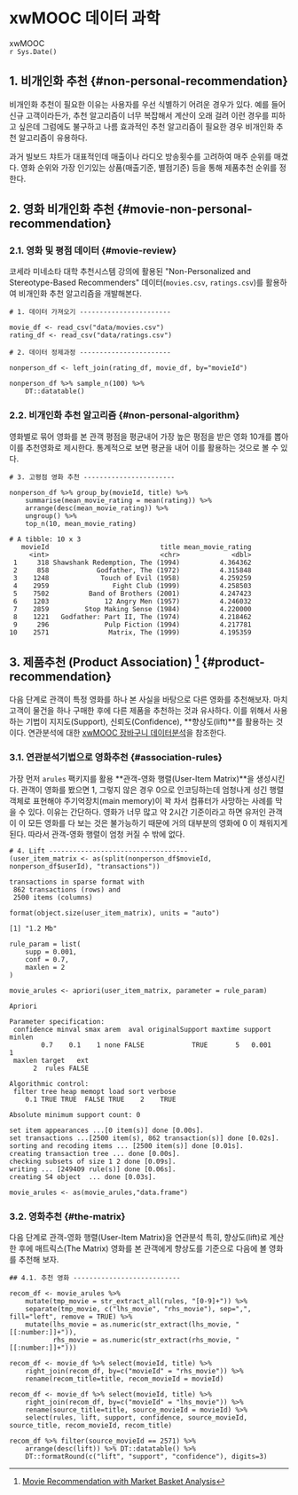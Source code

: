 # xwMOOC 데이터 과학
xwMOOC  
`r Sys.Date()`  
 


## 1. 비개인화 추천 {#non-personal-recommendation}

비개인화 추천이 필요한 이유는 사용자를 우선 식별하기 어려운 경우가 있다. 
예를 들어 신규 고객이라든가, 추천 알고리즘이 너무 복잡해서 계산이 오래 걸려 이런 경우를 피하고 싶은데 
그럼에도 불구하고 나름 효과적인 추천 알고리즘이 필요한 경우 비개인화 추천 알고리즘이 유용하다.

과거 빌보드 챠트가 대표적인데 매출이나 라디오 방송횟수를 고려하여 매주 순위를 매겼다. 
영화 순위와 가장 인기있는 상품(매출기준, 별점기준) 등을 통해 제품추천 순위를 정한다.

## 2. 영화 비개인화 추천 {#movie-non-personal-recommendation}

### 2.1. 영화 및 평점 데이터 {#movie-review}

코세라 미네소타 대학 추천시스템 강의에 활용된 "Non-Personalized and Stereotype-Based Recommenders" 데이터(`movies.csv`, 
`ratings.csv`)를 활용하여 비개인화 추천 알고리즘을 개발해본다. 


~~~{.r}
# 1. 데이터 가져오기 -----------------------

movie_df <- read_csv("data/movies.csv")
rating_df <- read_csv("data/ratings.csv")

# 2. 데이터 정제과정 -----------------------

nonperson_df <- left_join(rating_df, movie_df, by="movieId")

nonperson_df %>% sample_n(100) %>% 
    DT::datatable()
~~~

<!--html_preserve--><div id="htmlwidget-565917ece360dac28e53" style="width:100%;height:auto;" class="datatables html-widget"></div>
<script type="application/json" data-for="htmlwidget-565917ece360dac28e53">{"x":{"filter":"none","data":[["1","2","3","4","5","6","7","8","9","10","11","12","13","14","15","16","17","18","19","20","21","22","23","24","25","26","27","28","29","30","31","32","33","34","35","36","37","38","39","40","41","42","43","44","45","46","47","48","49","50","51","52","53","54","55","56","57","58","59","60","61","62","63","64","65","66","67","68","69","70","71","72","73","74","75","76","77","78","79","80","81","82","83","84","85","86","87","88","89","90","91","92","93","94","95","96","97","98","99","100"],[5063,36229,39214,45461,70740,124425,57969,70282,66455,96370,8932,55479,124288,131620,86784,2988,41518,102532,22363,32780,124998,47866,42245,77512,127138,8932,18758,79401,35246,58265,64365,18758,98781,28090,45669,137118,99093,103927,87042,115611,34156,96482,45811,118067,70282,26022,31476,127453,26480,975,28176,108159,22352,104508,65670,76612,46403,70939,14328,72766,117905,58579,58802,128480,115364,57866,10055,114601,65670,52762,51549,52520,117144,70939,124102,8932,18390,119501,48838,87042,129008,42245,5475,41703,42290,127138,104500,58265,135223,64150,84549,111841,79531,80285,102532,124078,134401,67584,135092,49531],[1784,55247,8798,60126,5060,86882,4975,4954,2541,7162,38038,8366,2976,597,4306,8360,1271,111362,2053,3826,2921,47200,4015,3156,51540,1673,1953,1958,778,3247,765,344,1223,7151,1209,2712,4993,44665,920,377,1200,2021,8361,2987,1376,1517,41997,1347,8368,106782,4995,4308,5463,1584,594,720,356,2194,1917,1250,2501,2161,4701,59501,55280,5618,3114,1923,8641,5902,67734,5265,2502,2949,45499,3148,5991,349,204,2505,2321,7438,2826,2949,694,96079,7458,6953,1479,41997,194,52435,2688,1198,3543,52281,2719,4148,1537,3157],[3,4,5,4,5,3,1.5,2.5,4,4,3.5,4.5,4.5,3.5,4,2,3.5,4.5,1,3,3.5,3,1,3.5,4,5,4.5,4.5,5,4,4,4,5,3,5,4.5,4,3,5,2.5,4,3.5,4,3,4,4,4,2,3.5,3.5,4.5,4,4.5,4,3.5,4,5,5,3,4,5,4.5,5,3.5,4,4,4,4.5,2.5,2,4.5,4,4,5,3.5,2,4,2,4,4,3,1,1,4,2.5,4.5,4,3.5,1,2.5,3.5,3,3,2.5,5,4,2,3.5,3.5,3.5],[1246545450,1211763071,1372568297,1219171397,1010331428,1355324245,1201179729,1062533189,1306766891,1088599323,1206549371,1094061556,1177496949,1315455687,1357091593,1197414110,1290364449,1402649373,1118198444,1196200653,1414088233,1277246535,1291972471,1149585665,1186324092,1219336260,1360840330,1127671980,1003171610,1299476125,1287862025,1360782708,1132743804,1184776332,1197075442,1211804831,1290529856,1168651450,1053472340,1359141591,1181586268,1123419539,1169317578,1112330215,945131396,1177182279,1423047736,1143941993,1229115458,1427752523,1197183387,1425618807,1206752907,1237407739,1156452632,1163870891,1164105281,1351440591,1115604598,1250097253,1059970479,1388620251,1162869310,1420501246,1214972925,1420946998,1021673970,1281717057,1150660800,1350110616,1299238523,1169156681,998957981,1351440783,1202618316,1228301658,1158186332,1169038826,1019620324,1054615728,970776167,1154930997,1251837560,1425220778,1139604661,1356021335,1231099915,1299478369,1244851878,1170342887,1122808603,1245685708,939802247,1426349640,1211754663,1180563234,1068139510,1186787420,1053313713,1201549742],["As Good as It Gets (1997)","Into the Wild (2007)","Collateral (2004)","Get Smart (2008)","M*A*S*H (a.k.a. MASH) (1970)","Midnight in Paris (2011)","Vanilla Sky (2001)","Ocean's Eleven (a.k.a. Ocean's 11) (1960)","Cruel Intentions (1999)","Cold Mountain (2003)","Wallace &amp; Gromit in The Curse of the Were-Rabbit (2005)","Saved! (2004)","Bringing Out the Dead (1999)","Pretty Woman (1990)","Shrek (2001)","Shrek 2 (2004)","Fried Green Tomatoes (1991)","X-Men: Days of Future Past (2014)","Honey, I Blew Up the Kid (1992)","Hollow Man (2000)","High Plains Drifter (1973)","Crank (2006)","Dude, Where's My Car? (2000)","Bicentennial Man (1999)","Zodiac (2007)","Boogie Nights (1997)","French Connection, The (1971)","Terms of Endearment (1983)","Trainspotting (1996)","Sister Act (1992)","Jack (1996)","Ace Ventura: Pet Detective (1994)","Grand Day Out with Wallace and Gromit, A (1989)","Girl with a Pearl Earring (2003)","Once Upon a Time in the West (C'era una volta il West) (1968)","Eyes Wide Shut (1999)","Lord of the Rings: The Fellowship of the Ring, The (2001)","Lucky Number Slevin (2006)","Gone with the Wind (1939)","Speed (1994)","Aliens (1986)","Dune (1984)","Day After Tomorrow, The (2004)","Who Framed Roger Rabbit? (1988)","Star Trek IV: The Voyage Home (1986)","Austin Powers: International Man of Mystery (1997)","Munich (2005)","Nightmare on Elm Street, A (1984)","Harry Potter and the Prisoner of Azkaban (2004)","Wolf of Wall Street, The (2013)","Beautiful Mind, A (2001)","Moulin Rouge (2001)","Reign of Fire (2002)","Contact (1997)","Snow White and the Seven Dwarfs (1937)","Wallace &amp; Gromit: The Best of Aardman Animation (1996)","Forrest Gump (1994)","Untouchables, The (1987)","Armageddon (1998)","Bridge on the River Kwai, The (1957)","October Sky (1999)","NeverEnding Story, The (1984)","Rush Hour 2 (2001)","Chronicles of Narnia: Prince Caspian, The (2008)","Lars and the Real Girl (2007)","Spirited Away (Sen to Chihiro no kamikakushi) (2001)","Toy Story 2 (1999)","There's Something About Mary (1998)","Anchorman: The Legend of Ron Burgundy (2004)","Adaptation (2002)","Adventureland (2009)","Death to Smoochy (2002)","Office Space (1999)","Dr. No (1962)","X-Men: The Last Stand (2006)","Cider House Rules, The (1999)","Chicago (2002)","Clear and Present Danger (1994)","Under Siege 2: Dark Territory (1995)","8MM (1999)","Pleasantville (1998)","Kill Bill: Vol. 2 (2004)","13th Warrior, The (1999)","Dr. No (1962)","Substitute, The (1996)","Skyfall (2012)","Troy (2004)","21 Grams (2003)","Saint, The (1997)","Munich (2005)","Smoke (1995)","How the Grinch Stole Christmas! (1966)","General's Daughter, The (1999)","Raiders of the Lost Ark (Indiana Jones and the Raiders of the Lost Ark) (1981)","Diner (1982)","Grindhouse (2007)","Haunting, The (1999)","Hannibal (2001)","Shall We Dance? (Shall We Dansu?) (1996)","Stuart Little (1999)"],["Comedy|Drama|Romance","Action|Adventure|Drama","Action|Crime|Drama|Thriller","Action|Comedy","Comedy|Drama|War","Comedy|Fantasy|Romance","Mystery|Romance|Sci-Fi|Thriller","Comedy|Crime","Drama","Drama|Romance|War","Adventure|Animation|Children|Comedy","Comedy|Drama","Drama","Comedy|Romance","Adventure|Animation|Children|Comedy|Fantasy|Romance","Adventure|Animation|Children|Comedy|Musical|Romance","Comedy|Crime|Drama","Action|Adventure|Sci-Fi","Children|Comedy|Sci-Fi","Horror|Sci-Fi|Thriller","Western","Action|Thriller","Comedy|Sci-Fi","Drama|Romance|Sci-Fi","Crime|Drama|Thriller","Drama","Action|Crime|Thriller","Comedy|Drama","Comedy|Crime|Drama","Comedy|Crime","Comedy|Drama","Comedy","Adventure|Animation|Children|Comedy|Sci-Fi","Drama|Romance","Action|Drama|Western","Drama|Mystery|Thriller","Adventure|Fantasy","Crime|Drama|Mystery","Drama|Romance|War","Action|Romance|Thriller","Action|Adventure|Horror|Sci-Fi","Adventure|Sci-Fi","Action|Adventure|Drama|Sci-Fi|Thriller","Adventure|Animation|Children|Comedy|Crime|Fantasy|Mystery","Adventure|Comedy|Sci-Fi","Action|Adventure|Comedy","Action|Crime|Drama|Thriller","Horror|Thriller","Adventure|Fantasy|IMAX","Comedy|Crime|Drama","Drama|Romance","Drama|Musical|Romance","Action|Adventure|Fantasy","Drama|Sci-Fi","Animation|Children|Drama|Fantasy|Musical","Adventure|Animation|Comedy","Comedy|Drama|Romance|War","Action|Crime|Drama","Action|Romance|Sci-Fi|Thriller","Adventure|Drama|War","Drama","Adventure|Children|Fantasy","Action|Comedy","Adventure|Children|Fantasy","Comedy|Drama","Adventure|Animation|Fantasy","Adventure|Animation|Children|Comedy|Fantasy","Comedy|Romance","Comedy","Comedy|Drama|Romance","Comedy|Drama","Comedy|Crime|Drama","Comedy|Crime","Action|Adventure|Thriller","Action|Sci-Fi|Thriller","Drama","Comedy|Crime|Drama|Musical","Action|Crime|Drama|Thriller","Action","Drama|Mystery|Thriller","Comedy|Drama|Fantasy","Action|Drama|Thriller","Action|Adventure|Fantasy","Action|Adventure|Thriller","Action|Crime|Drama","Action|Adventure|Thriller|IMAX","Action|Adventure|Drama|War","Crime|Drama|Mystery|Romance|Thriller","Action|Romance|Sci-Fi|Thriller","Action|Crime|Drama|Thriller","Comedy|Drama","Animation|Comedy|Fantasy|Musical","Crime|Drama|Mystery|Thriller","Action|Adventure","Comedy|Drama","Action|Crime|Horror|Sci-Fi|Thriller","Horror|Thriller","Horror|Thriller","Comedy|Drama|Romance","Children|Comedy|Fantasy"]],"container":"<table class=\"display\">\n  <thead>\n    <tr>\n      <th> <\/th>\n      <th>userId<\/th>\n      <th>movieId<\/th>\n      <th>rating<\/th>\n      <th>timestamp<\/th>\n      <th>title<\/th>\n      <th>genres<\/th>\n    <\/tr>\n  <\/thead>\n<\/table>","options":{"columnDefs":[{"className":"dt-right","targets":[1,2,3,4]},{"orderable":false,"targets":0}],"order":[],"autoWidth":false,"orderClasses":false}},"evals":[],"jsHooks":[]}</script><!--/html_preserve-->

### 2.2. 비개인화 추천 알고리즘 {#non-personal-algorithm}

영화별로 묶어 영화를 본 관객 평점을 평균내어 가장 높은 평점을 받은 영화 10개를 뽑아 이를 
추천영화로 제시한다. 통계적으로 보면 평균을 내어 이를 활용하는 것으로 볼 수 있다.


~~~{.r}
# 3. 고평점 영화 추천 -----------------------

nonperson_df %>% group_by(movieId, title) %>% 
    summarise(mean_movie_rating = mean(rating)) %>% 
    arrange(desc(mean_movie_rating)) %>% 
    ungroup() %>% 
    top_n(10, mean_movie_rating)
~~~



~~~{.output}
# A tibble: 10 x 3
   movieId                            title mean_movie_rating
     <int>                            <chr>             <dbl>
 1     318 Shawshank Redemption, The (1994)          4.364362
 2     858            Godfather, The (1972)          4.315848
 3    1248             Touch of Evil (1958)          4.259259
 4    2959                Fight Club (1999)          4.258503
 5    7502          Band of Brothers (2001)          4.247423
 6    1203              12 Angry Men (1957)          4.246032
 7    2859         Stop Making Sense (1984)          4.220000
 8    1221   Godfather: Part II, The (1974)          4.218462
 9     296              Pulp Fiction (1994)          4.217781
10    2571               Matrix, The (1999)          4.195359

~~~

## 3. 제품추천 (Product Association) [^movie-recommendation] {#product-recommendation}

[^movie-recommendation]: [Movie Recommendation with Market Basket Analysis](https://rpubs.com/vitidN/203264)

다음 단계로 관객이 특정 영화를 하나 본 사실을 바탕으로 다른 영화를 추천해보자.
마치 고객이 물건을 하나 구매한 후에 다른 제품을 추천하는 것과 유사하다.
이를 위해서 사용하는 기법이 지지도(Support), 신뢰도(Confidence), **향상도(lift)**를 활용하는 것이다.
연관분석에 대한 [xwMOOC 장바구니 데이터분석](http://statkclee.github.io/ml/ml-market-basket.html)을 참조한다.

### 3.1. 연관분석기법으로 영화추천 {#association-rules}

가장 먼저 `arules` 팩키지를 활용 **관객-영화 행렬(User-Item Matrix)**을 생성시킨다. 관객이 영화를 봤으면 1, 그렇지 않은 경우 0으로 
인코딩하는데 엄청나게 성긴 행렬 객체로 표현해야 주기억장치(main memory)이 꽉 차서 컴퓨터가 사망하는 사례를 막을 수 있다.
이유는 간단하다. 영화가 너무 많고 약 2시간 기준이라고 하면 유저인 관객이 이 모든 영화를 다 보는 것은 불가능하기 때문에 
거의 대부분의 영화에 0 이 채워지게 된다. 따라서 관객-영화 행렬이 엄청 커질 수 밖에 없다.


~~~{.r}
# 4. Lift -----------------------------------
(user_item_matrix <- as(split(nonperson_df$movieId, nonperson_df$userId), "transactions"))
~~~



~~~{.output}
transactions in sparse format with
 862 transactions (rows) and
 2500 items (columns)

~~~



~~~{.r}
format(object.size(user_item_matrix), units = "auto")
~~~



~~~{.output}
[1] "1.2 Mb"

~~~



~~~{.r}
rule_param = list(
    supp = 0.001,
    conf = 0.7,
    maxlen = 2
)

movie_arules <- apriori(user_item_matrix, parameter = rule_param)
~~~



~~~{.output}
Apriori

Parameter specification:
 confidence minval smax arem  aval originalSupport maxtime support minlen
        0.7    0.1    1 none FALSE            TRUE       5   0.001      1
 maxlen target   ext
      2  rules FALSE

Algorithmic control:
 filter tree heap memopt load sort verbose
    0.1 TRUE TRUE  FALSE TRUE    2    TRUE

Absolute minimum support count: 0 

set item appearances ...[0 item(s)] done [0.00s].
set transactions ...[2500 item(s), 862 transaction(s)] done [0.02s].
sorting and recoding items ... [2500 item(s)] done [0.01s].
creating transaction tree ... done [0.00s].
checking subsets of size 1 2 done [0.09s].
writing ... [249409 rule(s)] done [0.06s].
creating S4 object  ... done [0.03s].

~~~



~~~{.r}
movie_arules <- as(movie_arules,"data.frame")
~~~

### 3.2. 영화추천 {#the-matrix}

다음 단계로 관객-영화 행렬(User-Item Matrix)을 연관분석 특히, 향상도(lift)로 계산한 후에 
매트릭스(The Matrix) 영화를 본 관객에게 향상도를 기준으로 다음에 볼 영화를 추천해 보자.


~~~{.r}
## 4.1. 추천 영화 ---------------------------

recom_df <- movie_arules %>% 
    mutate(tmp_movie = str_extract_all(rules, "[0-9]+")) %>% 
    separate(tmp_movie, c("lhs_movie", "rhs_movie"), sep=",", fill="left", remove = TRUE) %>% 
    mutate(lhs_movie = as.numeric(str_extract(lhs_movie, "[[:number:]]+")), 
           rhs_movie = as.numeric(str_extract(rhs_movie, "[[:number:]]+")))

recom_df <- movie_df %>% select(movieId, title) %>% 
    right_join(recom_df, by=c("movieId" = "rhs_movie")) %>% 
    rename(recom_title=title, recom_movieId = movieId) 

recom_df <- movie_df %>% select(movieId, title) %>% 
    right_join(recom_df, by=c("movieId" = "lhs_movie")) %>% 
    rename(source_title=title, source_movieId = movieId) %>% 
    select(rules, lift, support, confidence, source_movieId, source_title, recom_movieId, recom_title)

recom_df %>% filter(source_movieId == 2571) %>% 
    arrange(desc(lift)) %>% DT::datatable() %>% 
    DT::formatRound(c("lift", "support", "confidence"), digits=3)
~~~

<!--html_preserve--><div id="htmlwidget-0abfe183e4515077d1c1" style="width:100%;height:auto;" class="datatables html-widget"></div>
<script type="application/json" data-for="htmlwidget-0abfe183e4515077d1c1">{"x":{"filter":"none","data":[["1","2","3","4","5","6","7","8","9","10","11","12"],["{2571} =&gt; {1196}","{2571} =&gt; {480}","{2571} =&gt; {6539}","{2571} =&gt; {260}","{2571} =&gt; {2959}","{2571} =&gt; {7153}","{2571} =&gt; {4993}","{2571} =&gt; {593}","{2571} =&gt; {5952}","{2571} =&gt; {356}","{2571} =&gt; {296}","{2571} =&gt; {318}"],[1.20945168486556,1.19930177812314,1.18847853426096,1.18187923218983,1.17191127948185,1.16517917371496,1.1650758991571,1.16210356023413,1.15640578140202,1.1304154975074,1.1199070049135,1.11424491442647],[0.554524361948956,0.564965197215777,0.554524361948956,0.568445475638051,0.619489559164733,0.604408352668213,0.657772621809745,0.556844547563805,0.620649651972158,0.631090487238979,0.617169373549884,0.564965197215777],[0.715568862275449,0.729041916167665,0.715568862275449,0.733532934131736,0.79940119760479,0.779940119760479,0.848802395209581,0.718562874251497,0.800898203592814,0.81437125748503,0.796407185628742,0.729041916167665],[2571,2571,2571,2571,2571,2571,2571,2571,2571,2571,2571,2571],["Matrix, The (1999)","Matrix, The (1999)","Matrix, The (1999)","Matrix, The (1999)","Matrix, The (1999)","Matrix, The (1999)","Matrix, The (1999)","Matrix, The (1999)","Matrix, The (1999)","Matrix, The (1999)","Matrix, The (1999)","Matrix, The (1999)"],[1196,480,6539,260,2959,7153,4993,593,5952,356,296,318],["Star Wars: Episode V - The Empire Strikes Back (1980)","Jurassic Park (1993)","Pirates of the Caribbean: The Curse of the Black Pearl (2003)","Star Wars: Episode IV - A New Hope (1977)","Fight Club (1999)","Lord of the Rings: The Return of the King, The (2003)","Lord of the Rings: The Fellowship of the Ring, The (2001)","Silence of the Lambs, The (1991)","Lord of the Rings: The Two Towers, The (2002)","Forrest Gump (1994)","Pulp Fiction (1994)","Shawshank Redemption, The (1994)"]],"container":"<table class=\"display\">\n  <thead>\n    <tr>\n      <th> <\/th>\n      <th>rules<\/th>\n      <th>lift<\/th>\n      <th>support<\/th>\n      <th>confidence<\/th>\n      <th>source_movieId<\/th>\n      <th>source_title<\/th>\n      <th>recom_movieId<\/th>\n      <th>recom_title<\/th>\n    <\/tr>\n  <\/thead>\n<\/table>","options":{"columnDefs":[{"className":"dt-right","targets":[2,3,4,5,7]},{"orderable":false,"targets":0}],"order":[],"autoWidth":false,"orderClasses":false,"rowCallback":"function(row, data) {\nDTWidget.formatRound(this, row, data, 2, 3);\nDTWidget.formatRound(this, row, data, 3, 3);\nDTWidget.formatRound(this, row, data, 4, 3);\n}"}},"evals":["options.rowCallback"],"jsHooks":[]}</script><!--/html_preserve-->
